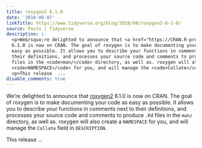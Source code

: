 ```yaml
---
title: roxygen2 6.1.0
date: '2018-08-07'
linkTitle: https://www.tidyverse.org/blog/2018/08/roxygen2-6-1-0/
source: Posts | Tidyverse
description: |-
  <p>We&rsquo;re delighted to announce that <a href="https://CRAN.R-project.org/package=roxygen2" target="_blank" rel="noopener">roxygen2</a>
  6.1.0 is now on CRAN. The goal of roxygen is to make documenting your code as
  easy as possible. It allows you to describe your functions in comments next to
  their definitions, and processes your source code and comments to produce <code>.Rd</code>
  files in the <code>man/</code> directory, as well as. roxygen will also create a
  <code>NAMESPACE</code> for you, and will manage the <code>Collate</code> field in <code>DESCRIPTION</code>.</p>
  <p>This release  ...
disable_comments: true
---
```

<p>We&rsquo;re delighted to announce that <a href="https://CRAN.R-project.org/package=roxygen2" target="_blank" rel="noopener">roxygen2</a>
6.1.0 is now on CRAN. The goal of roxygen is to make documenting your code as
easy as possible. It allows you to describe your functions in comments next to
their definitions, and processes your source code and comments to produce <code>.Rd</code>
files in the <code>man/</code> directory, as well as. roxygen will also create a
<code>NAMESPACE</code> for you, and will manage the <code>Collate</code> field in <code>DESCRIPTION</code>.</p>
<p>This release  ...